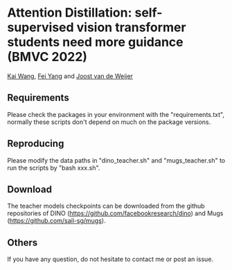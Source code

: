 # **Attention Distillation: self-supervised vision transformer students need more guidance (BMVC 2022)**

[Kai Wang](https://scholar.google.com/citations?user=j14vd0wAAAAJ), [Fei Yang](https://scholar.google.com/citations?user=S1gksNwAAAAJ&hl=en) and [Joost van de Weijer](https://scholar.google.com/citations?user=Gsw2iUEAAAAJ&hl=en)

## Requirements
Please check the packages in your environment with the "requirements.txt", normally these scripts don't depend on much on the package versions.

## Reproducing
Please modify the data paths in "dino_teacher.sh" and "mugs_teacher.sh" to run the scripts by "bash xxx.sh".

## Download
The teacher models checkpoints can be downloaded from the github repositories of DINO (https://github.com/facebookresearch/dino) and Mugs (https://github.com/sail-sg/mugs).

## Others
If you have any question, do not hesitate to contact me or post an issue.